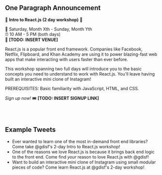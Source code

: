 ## One Paragraph Announcement

:tada: **Intro to React.js (2 day workshop)** :tada:

:date: Saturday, Month Xth - Sunday, Month Yth  
⏰ 10 AM - 5 PM (both days)  
📍 **[TODO: INSERT VENUE]**

React.js is a popular front end framework. Companies like Facebook, Netflix, Flipboard, and Khan Academy are using it to power blazing-fast web apps that make interacting with users faster than ever before.

This workshop spanning two full days will introduce you to the basic concepts you need to understand to work with React.js. You'll leave having built an interactive mini clone of Instagram!

PREREQUISITES: Basic familiarity with JavaScript, HTML, and CSS.

*Sign up now!* 🎟 **[TODO: INSERT SIGNUP LINK]**

<br/>
<br/>

## Example Tweets
- Ever wanted to learn one of the most in-demand front end libraries? Come take @gdisf's 2-day Intro to React.js workshop!
- One of the reasons we love React.js is because it brings back end logic to the front end. Come find *your* reason to love React.js with @gdisf!
- Want to build an interactive mini clone of Instagram using small modular pieces of code? Come learn React.js at @gdisf's 2-day workshop!

